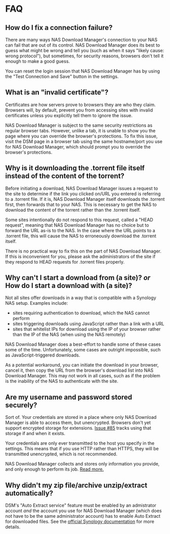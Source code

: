 # FAQ

## How do I fix a connection failure?

There are many ways NAS Download Manager's connection to your NAS can fail that are out of its control. NAS Download Manager does its best to guess what might be wrong and tell you (such as when it says "likely cause: wrong protocol"), but sometimes, for security reasons, browsers don't tell it enough to make a good guess.

You can reset the login session that NAS Download Manager has by using the "Test Connection and Save" button in the settings.

## What is an "invalid certificate"?

Certificates are how servers prove to browsers they are who they claim. Browsers will, by default, prevent you from accessing sites with invalid certificates unless you explicitly tell them to ignore the issue.

NAS Download Manager is subject to the same security restrictions as regular browser tabs. However, unlike a tab, it is unable to show you the page where you can override the browser's protections. To fix this issue, visit the DSM page in a browser tab using the same hostname/port you use for NAS Download Manager, which should prompt you to override the browser's protections.

## Why is it downloading the .torrent file itself instead of the content of the torrent?

Before initiating a download, NAS Download Manager issues a request to the site to determine if the link you clicked on/URL you entered is referring to a .torrent file. If it is, NAS Download Manager itself downloads the .torrent first, then forwards that to your NAS. This is necessary to get the NAS to download the content of the torrent rather than the .torrent itself.

Some sites intentionally do not respond to this request, called a "HEAD request", meaning that NAS Download Manager has no choice but to forward the URL as-is to the NAS. In the case where the URL points to a .torrent file, this will cause the NAS to erroneously download the .torrent itself.

There is no practical way to fix this on the part of NAS Download Manager. If this is inconvenient for you, please ask the administrators of the site if they respond to HEAD requests for .torrent files properly.

## Why can't I start a download from (a site)? _or_ How do I start a download with (a site)?

Not all sites offer downloads in a way that is compatible with a Synology NAS setup. Examples include:

- sites requiring authentication to download, which the NAS cannot perform
- sites triggering downloads using JavaScript rather than a link with a URL
- sites that whitelist IPs for download using the IP of your browser rather than the IP of the NAS (when using the NAS remotely)

NAS Download Manager does a best-effort to handle some of these cases some of the time. Unfortunately, some cases are outright impossible, such as JavaScript-triggered downloads.

As a potential workaround, you can initiate the download in your browser, cancel it, then copy the URL from the browser's download list into NAS Download Manager. This may not work in all cases, such as if the problem is the inability of the NAS to authenticate with the site.

## Are my username and password stored securely?

Sort of. Your credentials are stored in a place where only NAS Download Manager is able to access them, but unencrypted. Browsers don't yet support encrypted storage for extensions. [Issue #85](https://github.com/seansfkelley/nas-download-manager/issues/85) tracks using that storage if and when it exists.

Your credentials are only ever transmitted to the host you specify in the settings. This means that if you use HTTP rather than HTTPS, they will be transmitted unencrypted, which is not recommended.

NAS Download Manager collects and stores only information you provide, and only enough to perform its job. [Read more.](./PRIVACY.md)

## Why didn't my zip file/archive unzip/extract automatically?

DSM's "Auto Extract service" feature must be enabled by an admistrator account _and_ the account you use for NAS Download Manager (which does not have to be the same administrator account) has to enable Auto Extract for downloaded files. See the [official Synology documentation](https://www.synology.com/en-global/knowledgebase/DSM/help/DownloadStation/auto_unzip) for more details.
